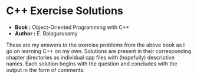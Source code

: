 # C++ Exercise Solutions

- **Book :** Object-Oriented Programming with C++
- **Author :** E. Balagurusamy 

These are my answers to the exercise problems from the above book as I go on learning C++ on my own. Solutions are present in their corresponding chapter directories as individual cpp files with (hopefully) descriptive names. Each solution begins with the question and concludes with the output in the form of comments.